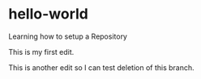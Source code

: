 # hello-world
Learning how to setup a Repository

This is my first edit.

This is another edit so I can test deletion of this branch.
